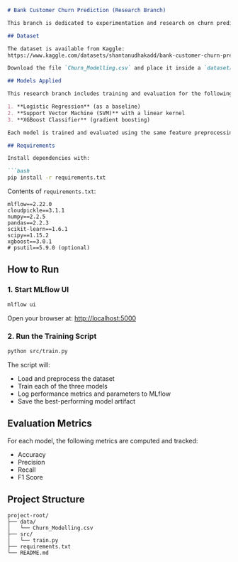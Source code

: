 ```markdown
# Bank Customer Churn Prediction (Research Branch)

This branch is dedicated to experimentation and research on churn prediction using various machine learning models. The focus is on comparing model performance and MLflow-based tracking for reproducibility and analysis.

## Dataset

The dataset is available from Kaggle:  
https://www.kaggle.com/datasets/shantanudhakadd/bank-customer-churn-prediction/data

Download the file `Churn_Modelling.csv` and place it inside a `dataset/` directory at the root of the project.

## Models Applied

This research branch includes training and evaluation for the following models:

1. **Logistic Regression** (as a baseline)
2. **Support Vector Machine (SVM)** with a linear kernel
3. **XGBoost Classifier** (gradient boosting)

Each model is trained and evaluated using the same feature preprocessing and target variable. Performance metrics are logged and compared via MLflow.

## Requirements

Install dependencies with:

```bash
pip install -r requirements.txt
````

Contents of `requirements.txt`:

```
mlflow==2.22.0
cloudpickle==3.1.1
numpy==2.2.5
pandas==2.2.3
scikit-learn==1.6.1
scipy==1.15.2
xgboost==3.0.1
# psutil==5.9.0 (optional)
```

## How to Run

### 1. Start MLflow UI

```bash
mlflow ui
```

Open your browser at:
[http://localhost:5000](http://localhost:5000)

### 2. Run the Training Script

```bash
python src/train.py
```

The script will:

* Load and preprocess the dataset
* Train each of the three models
* Log performance metrics and parameters to MLflow
* Save the best-performing model artifact

## Evaluation Metrics

For each model, the following metrics are computed and tracked:

* Accuracy
* Precision
* Recall
* F1 Score

## Project Structure

```
project-root/
├── data/
│   └── Churn_Modelling.csv
├── src/
│   └── train.py
├── requirements.txt
└── README.md
```
